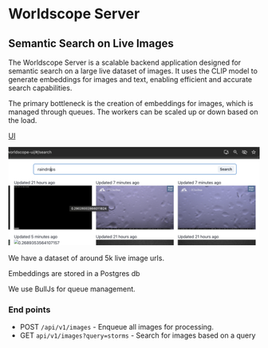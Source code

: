 # Worldscope Server

## Semantic Search on Live Images

The Worldscope Server is a scalable backend application designed for semantic search on a large live dataset of images. It uses the CLIP model to generate embeddings for images and text, enabling efficient and accurate search capabilities.

The primary bottleneck is the creation of embeddings for images, which is managed through queues. The workers can be scaled up or down based on the load.

[UI](https://shrnik.github.io/worldscope-ui/#/search)

![alt text](image-1.png)

We have a dataset of around 5k live image urls.

Embeddings are stored in a Postgres db

We use BullJs for queue management.

### End points

- POST `/api/v1/images` - Enqueue all images for processing.
- GET `api/v1/images?query=storms` - Search for images based on a query
